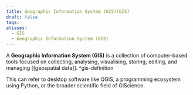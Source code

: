 ```yaml
---
title: Geographic Information System (GIS)(GIS)
draft: false
tags:
aliases:
  - GIS
  - Geographic Information System (GIS)
---
```


A **Geographic Information System (GIS)** is a collection of computer-based tools focused on collecting, analysing, visualising, storing, editing, and managing [[geospatial data]]. ^gis-definition

This can refer to desktop software like QGIS, a programming ecosystem using Python, or the broader scientific field of GIScience.
